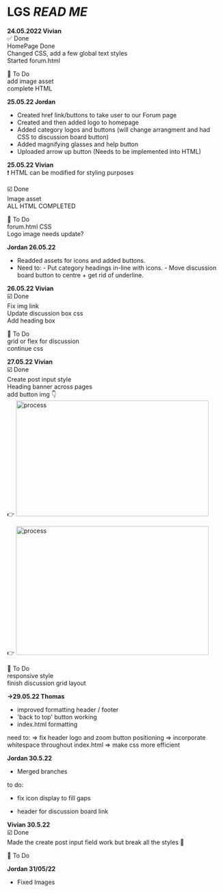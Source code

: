 # LGS *READ ME* 

**24.05.2022 Vivian**  
:white_check_mark: Done   
    HomePage Done     
    Changed CSS, add a few global text styles   
    Started forum.html   
   
:white_square_button: To Do  
    add image asset   
    complete HTML    
 
**25.05.22 Jordan**
- Created href link/buttons to take user to our Forum page 
- Created and then added logo to homepage
- Added category logos and buttons (will change arrangment and had CSS to discussion board button)
- Added magnifying glasses and help button
- Uploaded arrow up button (Needs to be implemented into HTML)

**25.05.22 Vivian**   
:heavy_exclamation_mark: HTML can be modified for styling purposes   

:ballot_box_with_check: Done   
    Image asset   
    ALL HTML COMPLETED   

:black_square_button: To Do   
    forum.html CSS   
    Logo image needs update?  
    
**Jordan 26.05.22**

- Readded assets for icons and added buttons. 
- Need to:
      - Put category headings in-line with icons.
      - Move discussion board button to centre + get rid of underline.   

**26.05.22 Vivian**   
:ballot_box_with_check: Done   
    Fix img link  
    Update discussion box css  
    Add heading box    

:white_square_button: To Do   
    grid or flex for discussion  
  continue css  

**27.05.22 Vivian**   
:ballot_box_with_check: Done   
    Create post input style  
    Heading banner across pages  
    add button img  :point_down:  
   :point_right: <img src="/process/process.2.png" alt="process" width="450" height="270">  
    
 :point_right:  <img src="/process/process.1.png" alt="process" width="450" height="300">  

:white_square_button: To Do   
    responsive style  
    finish discussion grid layout  


**->29.05.22 Thomas**
- improved formatting header / footer 
- 'back to top' button working
- index.html formatting

need to:
=> fix header logo and zoom button positioning
=> incorporate whitespace throughout index.html
=> make css more efficient

**Jordan 30.5.22**

- Merged branches

to do:

- fix icon display to fill gaps

- header for discussion board link



**Vivian 30.5.22**  
:ballot_box_with_check: Done    
    Made the create post input field work but break all the styles :imp:  

:white_square_button: To Do   

**Jordan 31/05/22**

- Fixed Images 